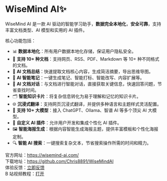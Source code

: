 # WiseMind AI✨

WiseMind AI 是一款 AI 驱动的智能学习助手，**数据完全本地化**，**安全可靠**，支持丰富文档类型、AI 模型和实用的 AI 插件。

<PreviewImage />

核心功能包括：

- 📊 **数据本地化**：所有用户数据本地化存储，保证用户隐私安全。
- 📒 **支持 10+ 种文档**：支持网页、RSS、PDF、Markdown 等 10+ 种不同格式的文档。
- 📄 **AI 文档总结**：快速提取文档核心内容，生成简洁摘要，导出思维导图。
- 📝 **AI 智能笔记**：一键生成笔记、智能打标、智能改写、内容扩展等。
- 💬 **AI 文档对话**：与文档进行智能对话，直接获取关键信息，快速回答问题，节省查找时间。
- 🗂️ **智能知识卡片**：将复杂信息转化为易于理解和记忆的知识卡片。
- 🌐 **沉浸式翻译**：支持网页沉浸式翻译，并提供多种语言和主题样式灵活配置。
- 🤖 **支持 10+ 大模型**：接入 ChatGPT、Ollama、智谱 AI 等多个顶尖 AI 大模型。
- 🔌 **自定义 AI 插件**：允许用户开发和集成个性化 AI 插件。
- 🖼️ **智能海报生成**：根据内容智能生成海报主题，提供丰富模板和个性化海报定制。
- 🔍 **智能 AI 搜索**：一键搜索复杂文本，节省搜索操作所需的时间和精力。

官方网址：https://wisemind-ai.com/  
下载地址：https://github.com/Chris8891/WiseMindAI  
体验反馈：[立即反馈](https://w7q6cydpxa.feishu.cn/share/base/form/shrcnTFwiRlzAB6bjOzwcSCS3zf)   
B 站视频教程：[打开](https://www.bilibili.com/video/BV1wtQTYbEUU)
